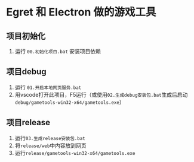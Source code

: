 # Egret 和 Electron 做的游戏工具

## 项目初始化
1. 运行 `00.初始化项目.bat` 安装项目依赖


## 项目debug
1. 运行 `01.开启本地网页服务.bat`
2. 用vscode打开此项目，F5运行（或使用`02.生成debug安装包.bat`生成后启动`debug/gametools-win32-x64/gametools.exe`）


## 项目release
1. 运行`03.生成release安装包.bat`
2. 将`release/web`中内容放到网页
3. 运行`release/gametools-win32-x64/gametools.exe`